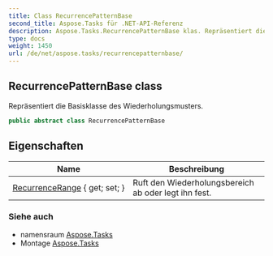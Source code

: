 ```yaml
---
title: Class RecurrencePatternBase
second_title: Aspose.Tasks für .NET-API-Referenz
description: Aspose.Tasks.RecurrencePatternBase klas. Repräsentiert die Basisklasse des Wiederholungsmusters.
type: docs
weight: 1450
url: /de/net/aspose.tasks/recurrencepatternbase/
---
```

## RecurrencePatternBase class

Repräsentiert die Basisklasse des Wiederholungsmusters.

```csharp
public abstract class RecurrencePatternBase
```

## Eigenschaften

| Name | Beschreibung |
| --- | --- |
| [RecurrenceRange](../../aspose.tasks/recurrencepatternbase/recurrencerange/) { get; set; } | Ruft den Wiederholungsbereich ab oder legt ihn fest. |

### Siehe auch

* namensraum [Aspose.Tasks](../../aspose.tasks/)
* Montage [Aspose.Tasks](../../)


